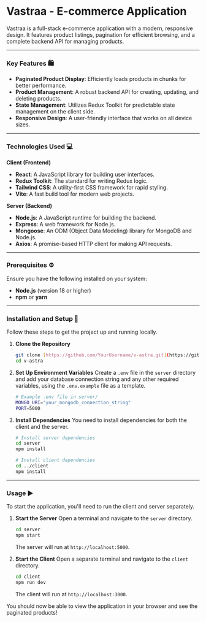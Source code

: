 # Vastraa - E-commerce Application

Vastraa is a full-stack e-commerce application with a modern, responsive design. It features product listings, pagination for efficient browsing, and a complete backend API for managing products.

---

### Key Features 🛍️
* **Paginated Product Display**: Efficiently loads products in chunks for better performance.
* **Product Management**: A robust backend API for creating, updating, and deleting products.
* **State Management**: Utilizes Redux Toolkit for predictable state management on the client side.
* **Responsive Design**: A user-friendly interface that works on all device sizes.

---

### Technologies Used 💻
**Client (Frontend)**
* **React**: A JavaScript library for building user interfaces.
* **Redux Toolkit**: The standard for writing Redux logic.
* **Tailwind CSS**: A utility-first CSS framework for rapid styling.
* **Vite**: A fast build tool for modern web projects.

**Server (Backend)**
* **Node.js**: A JavaScript runtime for building the backend.
* **Express**: A web framework for Node.js.
* **Mongoose**: An ODM (Object Data Modeling) library for MongoDB and Node.js.
* **Axios**: A promise-based HTTP client for making API requests.

---

### Prerequisites ⚙️
Ensure you have the following installed on your system:
* **Node.js** (version 18 or higher)
* **npm** or **yarn**

---

### Installation and Setup 🚀
Follow these steps to get the project up and running locally.

1.  **Clone the Repository**
    ```bash
    git clone [https://github.com/YourUsername/v-astra.git](https://github.com/YourUsername/v-astra.git)
    cd v-astra
    ```

2.  **Set Up Environment Variables**
    Create a `.env` file in the `server` directory and add your database connection string and any other required variables, using the `.env.example` file as a template.
    ```bash
    # Example .env file in server/
    MONGO_URI="your_mongodb_connection_string"
    PORT=5000
    ```

3.  **Install Dependencies**
    You need to install dependencies for both the client and the server.
    ```bash
    # Install server dependencies
    cd server
    npm install

    # Install client dependencies
    cd ../client
    npm install
    ```

---

### Usage ▶️
To start the application, you'll need to run the client and server separately.

1.  **Start the Server**
    Open a terminal and navigate to the `server` directory.
    ```bash
    cd server
    npm start
    ```
    The server will run at `http://localhost:5000`.

2.  **Start the Client**
    Open a separate terminal and navigate to the `client` directory.
    ```bash
    cd client
    npm run dev
    ```
    The client will run at `http://localhost:3000`.

You should now be able to view the application in your browser and see the paginated products!
